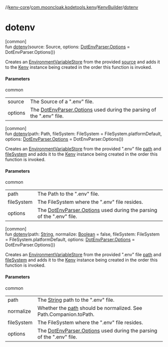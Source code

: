 //[kenv-core](../../../index.md)/[com.mooncloak.kodetools.kenv](../index.md)/[KenvBuilder](index.md)/[dotenv](dotenv.md)

# dotenv

[common]\
fun [dotenv](dotenv.md)(source: Source, options: [DotEnvParser.Options](../../com.mooncloak.kodetools.kenv.parse/-dot-env-parser/-options/index.md) = DotEnvParser.Options())

Creates an [EnvironmentVariableStore](../../com.mooncloak.kodetools.kenv.store/-environment-variable-store/index.md) from the provided [source](dotenv.md) and adds it to the [Kenv](../-kenv/index.md) instance being created in the order this function is invoked.

#### Parameters

common

| | |
|---|---|
| source | The Source of a &quot;.env&quot; file. |
| options | The [DotEnvParser.Options](../../com.mooncloak.kodetools.kenv.parse/-dot-env-parser/-options/index.md) used during the parsing of the &quot;.env&quot; file. |

[common]\
fun [dotenv](dotenv.md)(path: Path, fileSystem: FileSystem = FileSystem.platformDefault, options: [DotEnvParser.Options](../../com.mooncloak.kodetools.kenv.parse/-dot-env-parser/-options/index.md) = DotEnvParser.Options())

Creates an [EnvironmentVariableStore](../../com.mooncloak.kodetools.kenv.store/-environment-variable-store/index.md) from the provided &quot;.env&quot; file [path](dotenv.md) and [fileSystem](dotenv.md) and adds it to the [Kenv](../-kenv/index.md) instance being created in the order this function is invoked.

#### Parameters

common

| | |
|---|---|
| path | The Path to the &quot;.env&quot; file. |
| fileSystem | The FileSystem where the &quot;.env&quot; file resides. |
| options | The [DotEnvParser.Options](../../com.mooncloak.kodetools.kenv.parse/-dot-env-parser/-options/index.md) used during the parsing of the &quot;.env&quot; file. |

[common]\
fun [dotenv](dotenv.md)(path: [String](https://kotlinlang.org/api/latest/jvm/stdlib/kotlin/-string/index.html), normalize: [Boolean](https://kotlinlang.org/api/latest/jvm/stdlib/kotlin/-boolean/index.html) = false, fileSystem: FileSystem = FileSystem.platformDefault, options: [DotEnvParser.Options](../../com.mooncloak.kodetools.kenv.parse/-dot-env-parser/-options/index.md) = DotEnvParser.Options())

Creates an [EnvironmentVariableStore](../../com.mooncloak.kodetools.kenv.store/-environment-variable-store/index.md) from the provided &quot;.env&quot; file [path](dotenv.md) and [fileSystem](dotenv.md) and adds it to the [Kenv](../-kenv/index.md) instance being created in the order this function is invoked.

#### Parameters

common

| | |
|---|---|
| path | The [String](https://kotlinlang.org/api/latest/jvm/stdlib/kotlin/-string/index.html) path to the &quot;.env&quot; file. |
| normalize | Whether the [path](dotenv.md) should be normalized. See Path.Companion.toPath. |
| fileSystem | The FileSystem where the &quot;.env&quot; file resides. |
| options | The [DotEnvParser.Options](../../com.mooncloak.kodetools.kenv.parse/-dot-env-parser/-options/index.md) used during the parsing of the &quot;.env&quot; file. |
